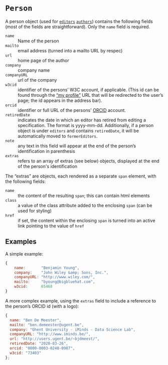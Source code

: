 # `Person`

A person object (used for [`editors`](editors)  [`authors`](authors)) contains the following fields (most of the fields are straightforward). Only the `name` field is required.

<dl>
	<dt><code>name</code></dt>
	<dd>Name of the person</dd>
	<dt><code>mailto</code></dt>
	<dd>email address (turned into a mailto URL by respec)</dd>
	<dt><code>url</code></dt>
	<dd>home page of the author</dd>
	<dt><code>company</code></dt>
	<dd>company name</dd>
	<dt><code>companyURL</code></dt>
	<dd>url of the company</dd>
	<dt><code>w3cid</code></dt>
	<dd>identifier of the persons’ W3C account, if applicable. (This id can be found through the <a href="https://www.w3.org/users/myprofile">“my profile”</a> URL that will be redirected to the user’s page; the id appears in the address bar).</dd>
        <dt><code>orcid</code></dt>
        <dd>identifier or full URL of the persons' <a href="https://orcid.org/">ORCID</a> account.</dd>
        <dt><code>retiredDate</code></dt>
        <dd>indicates the date in which an editor has retired from editing a specification. The format is yyyy-mm-dd. Additionally, if a person object is under <code>editors</code> and contains <code>retiredDate</code>, it will be automatically moved to <code>formerEditors</code>.</dd>
	<dt><code>note</code></dt>
	<dd>any text in this field will appear at the end of the person’s identification in parenthesis</dd>
	<dt><code>extras</code></dt>
	<dd>refers to an array of extras (see below) objects, displayed at the end of the person's identification</dd>
</dl>

The “extras” are objects, each rendered as a separate `span` element, with the following fields:

<dl>
	<dt><code>name</code></dt>
	<dd>the content of the resulting <code>span</code>; this can contain html elements</dd>
	<dt><code>class</code></dt>
	<dd>a value of the class attribute added to the enclosing <code>span</code> (can be used for styling)</dd>
	<dt><code>href</code></dt>
	<dd>if set, the content within the enclosing <code>span</code> is turned into an active link pointing to the value of <code>href</code></dd>
</dl>

## Examples

A simple example:

```js
{   
	name:       "Benjamin Young",
	company:    "John Wiley &amp; Sons, Inc.",
	companyURL: "http://www.wiley.com/",
	mailto:     "byoung@bigbluehat.com",
	w3cid:      65468
}
```

A more complex example, using the <code>extras</code> field to include a reference to the person’s ORCID id (with a logo):

```js
{              
  name: "Ben De Meester",
  mailto: "ben.demeester@ugent.be",
  company: "Ghent University - iMinds - Data Science Lab",
  companyURL: "http://www.iminds.be/",
  url: "http://users.ugent.be/~bjdmeest/",
  retiredDate: "2020-03-26",
  orcid: "0000-0003-0248-0987",
  w3cid: "73403"
};
```
